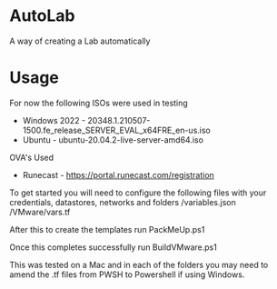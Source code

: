 # AutoLab
A way of creating a Lab automatically

# Usage
For now the following ISOs were used in testing
* Windows 2022 - 20348.1.210507-1500.fe_release_SERVER_EVAL_x64FRE_en-us.iso
* Ubuntu - ubuntu-20.04.2-live-server-amd64.iso

OVA's Used
* Runecast - https://portal.runecast.com/registration

To get started you will need to configure the following files with your credentials, datastores, networks and folders
/variables.json
/VMware/vars.tf

After this to create the templates run PackMeUp.ps1

Once this completes successfully run BuildVMware.ps1

This was tested on a Mac and in each of the folders you may need to amend the .tf files from PWSH to Powershell if using Windows.

